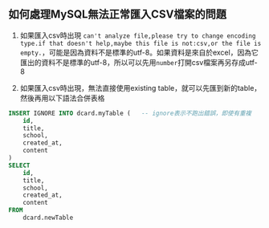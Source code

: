 ## 如何處理MySQL無法正常匯入CSV檔案的問題

1. 如果匯入csv時出現 `can't analyze file,please try to change encoding type.if that doesn't help,maybe this file is not:csv,or the file is empty.`，可能是因為資料不是標準的utf-8。如果資料是來自於excel，因為它匯出的資料不是標準的utf-8，所以可以先用`number`打開csv檔案再另存成utf-8

2. 如果匯入csv時出現，無法直接使用existing table，就可以先匯到新的table，然後再用以下語法合併表格

```sql
INSERT IGNORE INTO dcard.myTable (   -- ignore表示不跑出錯誤，即使有重複
    id, 
    title, 
    school,
    created_at,
    content
)
SELECT 
    id, 
    title, 
    school,
    created_at,
    content
FROM 
    dcard.newTable
```